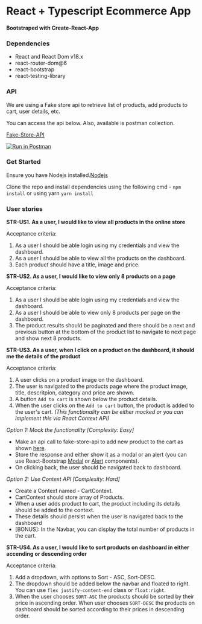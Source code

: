 # React + Typescript Ecommerce App

**Bootstraped with Create-React-App**

### Dependencies

- React and React Dom v18.x
- react-router-dom@6
- react-bootstrap
- react-testing-library

### API

We are using a Fake store api to retrieve list of products, add products to cart, user details, etc.

You can access the api below. Also, available is postman collection.

[Fake-Store-API](https://fakestoreapi.com/docs)

[![Run in Postman](https://run.pstmn.io/button.svg)](https://god.gw.postman.com/run-collection/1486577-f171c6e2-10ab-4349-bc10-9db4449da719?action=collection%2Ffork&collection-url=entityId%3D1486577-f171c6e2-10ab-4349-bc10-9db4449da719%26entityType%3Dcollection%26workspaceId%3D18e6f11c-8e45-4bea-b35a-8f6ad5fa2c29)

### Get Started

Ensure you have Nodejs installed.[Nodejs](https://nodejs.org/en/)

Clone the repo and install dependencies using the following cmd - `npm install` or using yarn `yarn install`

### User stories

**STR-US1. As a user, I would like to view all products in the online store**

Acceptance criteria:

1. As a user I should be able login using my credentials and view the dashboard.
2. As a user I should be able to view all the products on the dashboard.
3. Each product should have a title, image and price.

**STR-US2. As a user, I would like to view only 8 products on a page**

Acceptance criteria:

1. As a user I should be able login using my credentials and view the dashboard.
2. As a user I should be able to view only 8 products per page on the dashboard.
3. The product results should be paginated and there should be a next and previous button at the bottom of the product list to
   navigate to next page and show next 8 products.

**STR-US3. As a user, when I click on a product on the dashboard, it should me the details of the product**

Acceptance criteria:

1. A user clicks on a product image on the dashboard.
2. The user is navigated to the products page where the product image, title, descritpion, category and price are shown.
3. A button `Add to cart` is shown below the product details.
4. When the user clicks on the `Add to cart` button, the product is added to the user's cart. _(This functionality can be either mocked or you can implement this via React Context API)_

_Option 1: Mock the functionality [Complexity: Easy]_

- Make an api call to fake-store-api to add new product to the cart as shown [here](https://fakestoreapi.com/docs#c-new).
- Store the response and either show it as a modal or an alert (you can use React-Bootstrap [Modal](https://react-bootstrap.github.io/components/modal/) or [Alert](https://react-bootstrap.github.io/components/alerts/) components).
- On clicking back, the user should be navigated back to dashboard.

_Option 2: Use Context API [Complexity: Hard]_

- Create a Context named - CartContext.
- CartContext should store array of Products.
- When a user adds product to cart, the product including its details should be added to the context.
- These details should persist when the user is navigated back to the dashboard
- [BONUS]: In the Navbar, you can display the total number of products in the cart.

**STR-US4. As a user, I would like to sort products on dashboard in either accending or descending order**

Acceptance criteria:

1. Add a dropdown, with options to Sort - ASC, Sort-DESC.
2. The dropdown should be added below the navbar and floated to right. You can use `flex justify-content-end` class or `float:right`.
3. When the user chooses `SORT-ASC` the products should be sorted by their price in ascending order. When user chooses `SORT-DESC` the products on dashboard should be sorted according to their prices in descending order.
